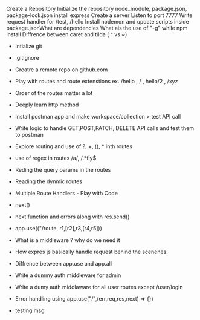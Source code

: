 Create a Repository
Initialize the repository
node_module, package.json, package-lock.json
install express
Create a server
Listen to port 7777
Write request handler for /test, /hello
Install nodemon and update scripts inside package.jsonWhat are dependencies
What ais the use of "-g" while npm install
Diffrence between caret and tilda ( ^ vs ~)

- Intialize git
- .gitIgnore
- Creatre a remote repo on github.com
- Play with routes and route extenstions ex. /hello , / , hello/2 , /xyz
- Order of the routes matter a lot
- Deeply learn http method
- Install postman app and make workspace/collection > test API call
- Write logic to handle GET,POST,PATCH, DELETE API calls and test them to postman
- Explore routing and use of ?, +, (), \* inth routes
- use of regex in routes /a/, /.\*fly$
- Reding the query params in the routes
- Reading the dynmic routes

- Multiple Route Handlers - Play with Code
- next()
- next function and errors along with res.send()
- app.use(("/route, r1,[r2],r3,[r4,r5]))
- What is a middleware ? why do we need it
- How expres js basically handle request behind the scenenes.
- Diffrence between app.use and app.all
- Write a dummy auth middleware for admin
- Write a dumy auth middlaware for all user routes except /user/login
- Error handling using app.use("/",(err,req,res,next) => {})
- testing msg
